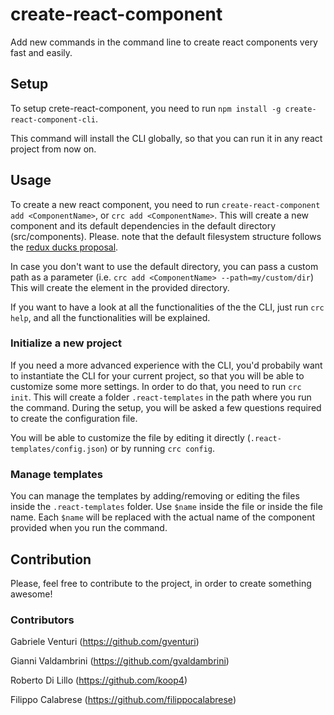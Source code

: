 # create-react-component

Add new commands in the command line to create react components very fast and easily.

## Setup

To setup crete-react-component, you need to run `npm install -g create-react-component-cli`.

This command will install the CLI globally, so that you can run it in any react project from now on.

## Usage

To create a new react component, you need to run `create-react-component add <ComponentName>`, or `crc add <ComponentName>`.
This will create a new component and its default dependencies in the default directory (src/components).
Please. note that the default filesystem structure follows the [redux ducks proposal](https://github.com/erikras/ducks-modular-redux).

In case you don't want to use the default directory, you can pass a custom path as a parameter (i.e. `crc add <ComponentName> --path=my/custom/dir`) This will create the element in the provided directory.

If you want to have a look at all the functionalities of the the CLI, just run `crc help`, and all the functionalities will be explained.

### Initialize a new project

If you need a more advanced experience with the CLI, you'd probabily want to instantiate the CLI for your current project, so that you will be able to customize some more settings.
In order to do that, you need to run `crc init`. This will create a folder `.react-templates` in the path where you run the command.
During the setup, you will be asked a few questions required to create the configuration file.

You will be able to customize the file by editing it directly (`.react-templates/config.json`) or by running `crc config`.

### Manage templates

You can manage the templates by adding/removing or editing the files inside the `.react-templates` folder.
Use `$name` inside the file or inside the file name. Each `$name` will be replaced with the actual name of the component provided when you run the command.

## Contribution

Please, feel free to contribute to the project, in order to create something awesome!

### Contributors

Gabriele Venturi (https://github.com/gventuri)

Gianni Valdambrini (https://github.com/gvaldambrini)

Roberto Di Lillo (https://github.com/koop4)

Filippo Calabrese (https://github.com/filippocalabrese)
